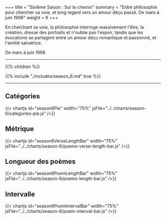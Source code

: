 +++
title = "Sixième Saison : Sur le chemin"
summary = "Entre philosophie pour chercher sa voie, et long regard vers un amour déçu passé. De mars à juin 1998"
weight = 6
+++

En cherchant sa voie, la philosophie interroge massivement l'être, la création, dresse des portraits et n'oublie pas l'espoir, tandis que les évocations se partagent entre un amour déçu romantique et passionné, et l'amitié salvatrice.

De mars à juin 1998

---
{{% children  %}}

{{% include "./includes/season_6.md" true %}}

---
## Catégories
{{< chartjs id="season6Pie" width="75%" jsFile="../../charts/season-6/categories-pie.js" />}}
## Métrique
{{< chartjs id="season6VerseLengthBar" width="75%" jsFile="../../charts/season-6/poems-verse-length-bar.js" />}}
## Longueur des poèmes
{{< chartjs id="season6PoemLengthBar" width="75%" jsFile="../../charts/season-6/poems-length-bar.js" />}}
## Intervalle
{{< chartjs id="season6PoemIntervalBar" width="75%" jsFile="../../charts/season-6/poem-interval-bar.js" />}}
